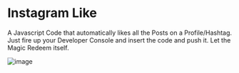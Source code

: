 # Instagram Like

A Javascript Code that automatically likes all the Posts on a Profile/Hashtag. Just fire up your Developer Console and insert the
code and push it. Let the Magic Redeem itself.

![image]([img]https://i.imgur.com/OfXJz6u.png[/img])
